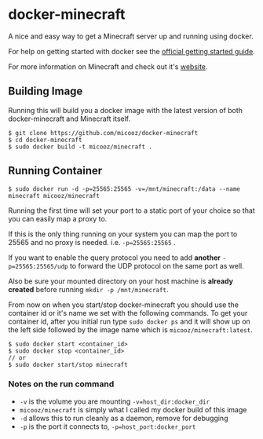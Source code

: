 # docker-minecraft

A nice and easy way to get a Minecraft server up and running using docker.

For help on getting started with docker see the [official getting started guide][0].

For more information on Minecraft and check out it's [website][1].

## Building Image

Running this will build you a docker image with the latest version of both
docker-minecraft and Minecraft itself.

    $ git clone https://github.com/micooz/docker-minecraft
    $ cd docker-minecraft
    $ sudo docker build -t micooz/minecraft .

## Running Container

    $ sudo docker run -d -p=25565:25565 -v=/mnt/minecraft:/data --name minecraft micooz/minecraft

Running the first time will set your port to a static port of your choice so
that you can easily map a proxy to.

If this is the only thing running on your
system you can map the port to 25565 and no proxy is needed. i.e.
`-p=25565:25565` .

If you want to enable the query protocol you need
to add **another** `-p=25565:25565/udp` to forward the UDP protocol on the
same port as well.

Also be sure your mounted directory on your host machine is
**already created** before running `mkdir -p /mnt/minecraft`.

From now on when you start/stop docker-minecraft you should use the container id or it's name we set
with the following commands. To get your container id, after you initial run
type `sudo docker ps` and it will show up on the left side followed by the
image name which is `micooz/minecraft:latest`.

    $ sudo docker start <container_id>
    $ sudo docker stop <container_id>
    // or
    $ sudo docker start/stop minecraft

### Notes on the run command

 + `-v` is the volume you are mounting `-v=host_dir:docker_dir`
 + `micooz/minecraft` is simply what I called my docker build of this image
 + `-d` allows this to run cleanly as a daemon, remove for debugging
 + `-p` is the port it connects to, `-p=host_port:docker_port`

[0]: http://www.docker.io/gettingstarted/
[1]: http://minecraft.net/
